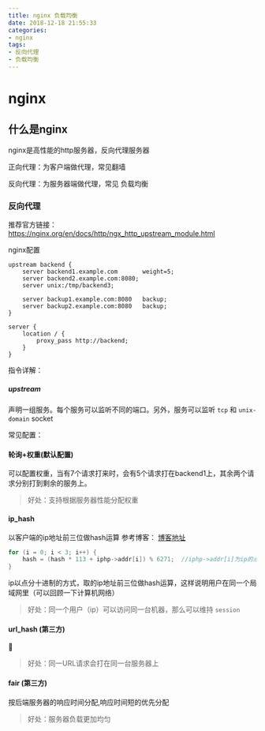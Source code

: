 ```yaml
---
title: nginx 负载均衡
date: 2018-12-18 21:55:33
categories:
- nginx
tags:
- 反向代理
- 负载均衡
---
```


# nginx
## 什么是nginx
nginx是高性能的http服务器，反向代理服务器

正向代理：为客户端做代理，常见翻墙

反向代理：为服务器端做代理，常见 负载均衡

### 反向代理
推荐官方链接：https://nginx.org/en/docs/http/ngx_http_upstream_module.html

nginx配置
```nginx
upstream backend {
    server backend1.example.com       weight=5;
    server backend2.example.com:8080;
    server unix:/tmp/backend3;

    server backup1.example.com:8080   backup;
    server backup2.example.com:8080   backup;
}

server {
    location / {
        proxy_pass http://backend;
    }
}
```
指令详解：
##### upstream
声明一组服务。每个服务可以监听不同的端口。另外，服务可以监听 ```tcp``` 和 ```unix-domain``` socket

常见配置：

#### 轮询+权重(默认配置)
可以配置权重，当有7个请求打来时，会有5个请求打在backend1上，其余两个请求分别打到剩余的服务上。

> 好处：支持根据服务器性能分配权重

#### ip_hash
以客户端的ip地址前三位做hash运算
参考博客： 
[博客地址](https://www.cnblogs.com/xiaohuo/archive/2012/08/13/2636468.html)

```c++
for (i = 0; i < 3; i++) {  
    hash = (hash * 113 + iphp->addr[i]) % 6271;  //iphp->addr[i]为ip的点分十进制法的第i段
}
```

ip以点分十进制的方式，取的ip地址前三位做hash运算，这样说明用户在同一个局域网里（可以回顾一下计算机网络）

> 好处：同一个用户（ip）可以访问同一台机器，那么可以维持  ```session``` 

#### url_hash (第三方)

> 好处：同一URL请求会打在同一台服务器上

#### fair (第三方)
按后端服务器的响应时间分配,响应时间短的优先分配

> 好处：服务器负载更加均匀


